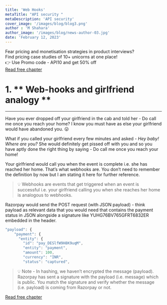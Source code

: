 ```yaml
---
title: 'Web Hooks'
metaTitle: "API security "
metaDescription: 'API security'
cover_image: '/images/blog/blog3.png'
author : 'M Shahara'
author_image: '/images/blog/news-author-03.jpg'
date: 'February 12, 2023'
---
```


<div class="card-1-container">
<div class="left-side"> 
<div class="left-info">
  <div class="h3"> <span>Fear pricing and monetisation strategies in product interviews? </span> </div>
  <div class="h3-meta mt-3">Find pricing case studies of 10+ unicorns at one place!</div>
  <div class="h4-meta mt-4"> 👉 Use Promo code - API10 and get 50% off</div>
</div>

</div>
<div class="right-side">
<div class="btn btn-danger mt-4 mb-4">
   <a class="link" href="https://learn.pricingforpm.in/pricing-model/1-fremium-models?utm_source=apiforpm">Read free chapter</a>
</div>    
</div>
</div>

# 1. ** Web-hooks and girlfriend analogy **
<div class='mb-4'></div>

---


Have you ever dropped off your girlfriend in the cab and told her - Do call me once you reach your home? I know you must have as else your girlfriend would have abandoned you. 😛

What if you called your girlfriend every few minutes and asked - *Hey baby! Where are you?* She would definitely get pissed off with you and so you have aptly done the right thing by saying - Do call me once you reach your home!

Your girlfriend would call you when the event is complete i.e. she has reached her home. That’s what webhooks are. You don’t need to remember the definition by now but I am stating it here for further reference.


> 💡 Webhooks are events that get triggered when an event is successful i.e. your girlfriend calling you when she reaches her home is analogous to webhooks.


Razorpay would send the POST request (with JSON payload) - think payload as relevant data that you would need that contains the payment status in JSON alongside a signature like YUHG76BV765GFRT6832ER embedded in the header. 

```jsx
"payload": {
    "payment": {
      "entity": {
        "id": "pay_DESlfW9H8K9uqM",
        "entity": "payment",
        "amount": 100,
        "currency": "INR",
        "status": "captured",
```

> 💡 Note - In hashing, we haven’t encrypted the message (payload). Razorpay has sent a signature with the payload (i.e. message) which is public. You match the signature and verify whether the message (i.e. payload) is coming from Razorpay or not.

<div class="card-1-container">
<div class="right-side">
<div class="btn btn-danger mt-4">
   <a class="link" href="https://learn.pricingforpm.in/pricing-model/1-fremium-models?utm_source=apiforpm">Read free chapter</a>
</div>    
</div>
</div>

